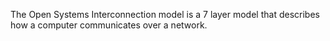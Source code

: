 The Open Systems Interconnection model is a 7 layer model that describes how a computer communicates over a network.